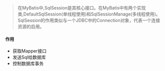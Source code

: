 >在MyBatis中,SqlSession是其核心接口。在MyBatis中有两个实现类,DefaultSqlSession(单线程使用)和SqlSessionManage(多线程使用)。SqlSession的作用类似与一个JDBC中的Connection对象，代表一个连接资源的启用。
#### 作用
- 获取Mapper接口
- 发送Sql给数据库
- 控制数据库事务
